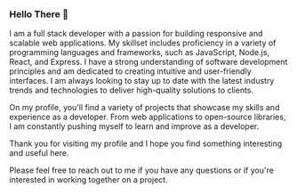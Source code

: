 ### Hello There 👋

I am a full stack developer with a passion for building responsive and scalable web applications. My skillset includes proficiency in a variety of programming languages and frameworks, such as JavaScript, Node.js, React, and Express. I have a strong understanding of software development principles and am dedicated to creating intuitive and user-friendly interfaces. I am always looking to stay up to date with the latest industry trends and technologies to deliver high-quality solutions to clients.

On my profile, you'll find a variety of projects that showcase my skills and experience as a developer. From web applications to open-source libraries, I am constantly pushing myself to learn and improve as a developer.

Thank you for visiting my profile and I hope you find something interesting and useful here.

Please feel free to reach out to me if you have any questions or if you're interested in working together on a project.
